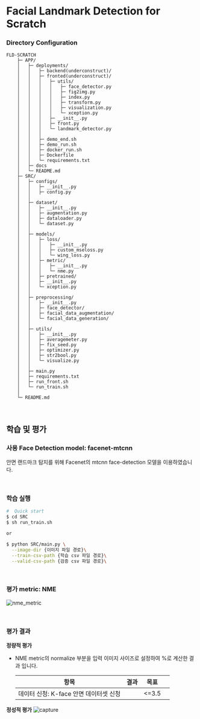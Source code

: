 # Facial Landmark Detection for Scratch

### Directory Configuration

```
FLD-SCRATCH
	├─ APP/
	│	├─ deployments/
	│	│	├─ backend(underconstruct)/
	│	│	├─ fronted(underconstruct)/	
	│	│	│	├─ utils/
	│	│	│	│	├─ face_detector.py
	│	│	│	│	├─ fig2img.py
	│	│	│	│	├─ index.py
	│	│	│	│	├─ transform.py
	│	│	│	│	├─ visualization.py	
	│	│	│	│	└─ xception.py
	│	│	│	├─ __init__.py
	│	│	│	├─ front.py
	│	│	│	└─ landmark_detector.py
	│	│	│
	│	│	├─ demo_end.sh
	│	│	├─ demo_run.sh
	│	│	├─ docker_run.sh
	│	│	├─ Dockerfile
	│	│	└─ requirements.txt	
	│	├─ docs
	│	└─ README.md
	├─ SRC/
	│	├─ configs/
	│	│	├─ __init__.py
	│	│	├─ config.py
	│	│
	│	├─ dataset/
	│	│	├─ __init__.py
	│	│	├─ augmentation.py
	│	│	├─ dataloader.py
	│	│	└─ dataset.py
	│	│
	│	├─ models/
	│	│	├─ loss/
	│	│	│	├─ __init__.py
	│	│	│	├─ custom_mseloss.py
	│	│	│	└─ wing_loss.py
	│	│	├─ metric/
	│	│	│	├─ __init__.py
	│	│	│	└─ nme.py
	│	│	├─ pretrained/		
	│	│	├─ __init__.py
	│	│	└─ xception.py
	│	│
	│	├─ preprocessing/
	│	│	├─ __init__.py
	│	│	├─ face_detector/
	│	│	├─ facial_data_augmentation/
	│	│	└─ facial_data_generation/
	│	│
	│	├─ utils/
	│	│	├─ __init__.py
	│	│	├─ averagemeter.py	
	│	│	├─ fix_seed.py
	│	│	├─ optimizer.py
	│	│	├─ str2bool.py
	│	│	└─ visualize.py
	│	│	
	│	├─ main.py
	│	├─ requirements.txt
	│	├─ run_front.sh	
	│	└─ run_train.sh
	│		
	└─ README.md

```

<br>

## 학습 및 평가

### 사용 Face Detection model: facenet-mtcnn
안면 랜드마크 탐지를 위해 Facenet의 mtcnn face-detection 모델을 이용하였습니다.

<br>

### 학습 실행

```bash
#  Quick start
$ cd SRC
$ sh run_train.sh

or

$ python SRC/main.py \
  --image-dir {이미지 파일 경로}\
  --train-csv-path {학습 csv 파일 경로}\
  --valid-csv-path {검증 csv 파일 경로}\

```

<br>

### 평가 metric: NME
![nme_metric](https://user-images.githubusercontent.com/84002905/186812535-34758507-3f16-42f0-864d-6f73c02e6f42.jpg)

<br>

### 평가 결과
**정량적 평가**
- NME metric의 normalize 부분을 입력 이미지 사이즈로 설정하여 %로 계산한 결과 입니다.
  
	|        항목                  |      결과      | 목표 | |
	| :-------------------:        | :----: | :----: | :--: |
	| 데이터 신청: K-face 안면 데이터셋 신청 |  | <=3.5 | |

**정성적 평가**
![capture](https://user-images.githubusercontent.com/84002905/186813851-c2657461-4831-450a-93f4-a379c1d2f086.JPG)